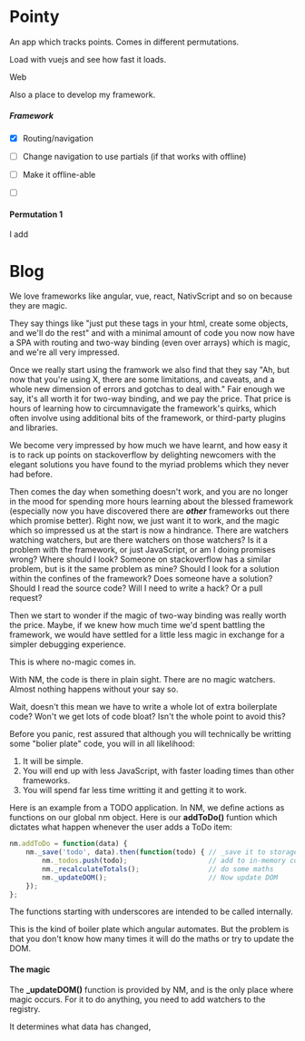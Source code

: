 # Pointy

An app which tracks points. Comes in different permutations. 

Load with vuejs and see how fast it loads.

Web





Also a place to develop my framework.

##### Framework

- [x] Routing/navigation
- [ ] Change navigation to use partials (if that works with offline)
- [ ] Make it offline-able
- [ ] ​



#### Permutation 1

I add 



# Blog



We love frameworks like angular, vue, react, NativScript and so on because they are magic.

They say things like "just put these tags in your html, create some objects, and we'll do the rest" and with a minimal amount of code you now now have a SPA with routing and two-way binding (even over arrays) which is magic, and we're all very impressed.

Once we really start using the framwork we also find that they say "Ah, but now that you're using X, there are some limitations, and caveats, and a whole new dimension of errors and gotchas to deal with." Fair enough we say, it's all worth it for two-way binding, and we pay the price. That price is hours of learning how to circumnavigate the framework's quirks, which often involve using additional bits of the framework, or third-party plugins and libraries.

We become very impressed by how much we have learnt, and how easy it is to rack up points on stackoverflow by delighting newcomers with the elegant solutions you have found to the myriad problems which they never had before.

Then comes the day when something doesn't work, and you are no longer in the mood for spending more hours learning about the blessed framework (especially now you have discovered there are ***other*** frameworks out there which promise better). Right now, we just want it to work, and the magic which so impressed us at the start is now a hindrance. There are watchers watching watchers, but are there watchers on those watchers? Is it a problem with the framework, or just JavaScript, or am I doing promises wrong? Where should I look? Someone on stackoverflow has a similar problem, but is it the same problem as mine? Should I look for a solution within the confines of the framework? Does someone have a solution? Should I read the source code? Will I need to write a hack? Or a pull request?

Then we start to wonder if the magic of two-way binding was really worth the price. Maybe, if we knew how much time we'd spent battling the framework, we would have settled for a little less magic in exchange for a simpler debugging experience.

This is where no-magic comes in.

With NM, the code is there in plain sight. There are no magic watchers. Almost nothing happens without your say so. 

Wait, doesn't this mean we have to write a whole lot of extra boilerplate code? Won't we get lots of code bloat? Isn't the whole point to avoid this?

Before you panic, rest assured that although you will technically be writting some "bolier plate" code, you will in all likelihood:

1. It will be simple.
2. You will end up with less JavaScript, with faster loading times than other frameworks.
3. You will spend far less time writting it and getting it to work.

Here is an example from a TODO application. In NM, we define actions as functions on our global nm object. Here is our **addToDo()** funtion which dictates what happen whenever the user adds a ToDo item:

```javascript
nm.addToDo = function(data) {
    nm._save('todo', data).then(function(todo) { // _save it to storage
        nm._todos.push(todo);                    // add to in-memory collection
        nm._recalculateTotals();                 // do some maths
        nm._updateDOM();                         // Now update DOM
    });
};
```

The functions starting with underscores are intended to be called internally.

This is the kind of boiler plate which angular automates. But the problem is that you don't know how many times it will do the maths or try to update the DOM.

#### The magic

The **_updateDOM()** function is provided by NM, and is the only place where magic occurs. For it to do anything, you need to add watchers to the registry.



It determines what data has changed,



